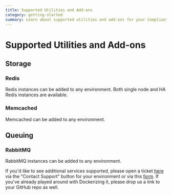 ```yaml
---
title: Supported Utilities and Add-ons
category: getting-started
summary: Learn about supported utilities and add-ons for your Compliant Cloud environment.
---
```


# Supported Utilities and Add-ons

## Storage

### Redis

Redis instances can be added to any environment. Both single node and HA Redis instances are available.

### Memcached

Memcached can be added to any environment.

## Queuing

### RabbitMQ

RabbitMQ instances can be added to any environment.

If you'd like to see additional services supported, please open a ticket [here](https://product.datica.com/compliant-cloud) via the "Contact Support" button for your environment or via this [form](https://catalyzeio.zendesk.com/hc/en-us/requests/new). If you've already played around with Dockerizing it, please drop us a link to your GitHub repo as well.
